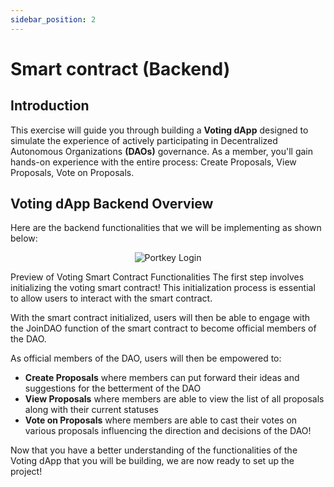 ```yaml
---
sidebar_position: 2
---
```


# Smart contract (Backend)

## Introduction

This exercise will guide you through building a **Voting dApp** designed to simulate the experience of actively participating in Decentralized Autonomous Organizations **(DAOs)** governance. As a member, you'll gain hands-on experience with the entire process: Create Proposals, View Proposals, Vote on Proposals.

## Voting dApp Backend Overview
Here are the backend functionalities that we will be implementing as shown below:

<p align="center">
<img src="/img/dapp-overview.png" alt="Portkey Login" width=""/>
</p>

Preview of Voting Smart Contract Functionalities
The first step involves initializing the voting smart contract! This initialization process is essential to allow users to interact with the smart contract.

With the smart contract initialized, users will then be able to engage with the JoinDAO function of the smart contract to become official members of the DAO.

As official members of the DAO, users will then be empowered to:

- **Create Proposals** where members can put forward their ideas and suggestions for the betterment of the DAO
- **View Proposals** where members are able to view the list of all proposals along with their current statuses
- **Vote on Proposals** where members are able to cast their votes on various proposals influencing the direction and decisions of the DAO!

Now that you have a better understanding of the functionalities of the Voting dApp that you will be building, we are now ready to set up the project!